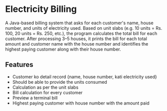 # Electricity Billing

A Java-based billing system that asks for each customer's name, house number, and units of electricity used. 
Based on  unit slabs (e.g. 10 units = Rs. 100, 20 units = Rs. 250, etc.), the program calculates the total bill for each customer. After processing 3–5 houses, it prints the bill for each total amount and customer name with the house number and identifies the highest paying customer along with their house number.

## Features
- Customer ko detail record {name, house number, kati electricity used}
- Should be able to provide the units consumed
- Calculation as per the unit slabs
- Bill calculation for every customer
- Preview a terminal bill
- Highest paying customer with house number with the amount paid
